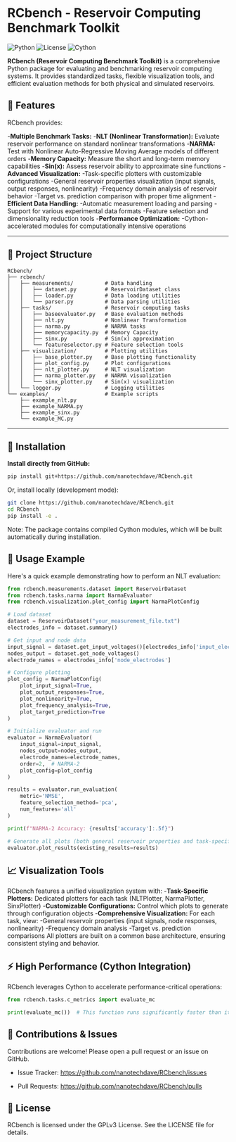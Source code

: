 # RCbench - Reservoir Computing Benchmark Toolkit

![Python](https://img.shields.io/badge/Python-3.8%2B-blue)
![License](https://img.shields.io/badge/license-GPLv3-blue)
![Cython](https://img.shields.io/badge/built%20with-Cython-orange)


**RCbench (Reservoir Computing Benchmark Toolkit)** is a comprehensive Python package for evaluating and benchmarking reservoir computing systems. It provides standardized tasks, flexible visualization tools, and efficient evaluation methods for both physical and simulated reservoirs.

## 🚀 Features

RCbench provides:

-**Multiple Benchmark Tasks:**
  -**NLT (Nonlinear Transformation):** Evaluate reservoir performance on standard nonlinear transformations
  -**NARMA:** Test with Nonlinear Auto-Regressive Moving Average models of different orders
  -**Memory Capacity:** Measure the short and long-term memory capabilities
  -**Sin(x):** Assess reservoir ability to approximate sine functions
-**Advanced Visualization:**
  -Task-specific plotters with customizable configurations
  -General reservoir properties visualization (input signals, output responses, nonlinearity)
  -Frequency domain analysis of reservoir behavior
  -Target vs. prediction comparison with proper time alignment
-**Efficient Data Handling:**
  -Automatic measurement loading and parsing
  -Support for various experimental data formats
  -Feature selection and dimensionality reduction tools
-**Performance Optimization:**
  -Cython-accelerated modules for computationally intensive operations

---

## 📂 Project Structure

```plaintext
RCbench/
├── rcbench/
│   ├── measurements/          # Data handling
│   │   ├── dataset.py         # ReservoirDataset class
│   │   ├── loader.py          # Data loading utilities
│   │   └── parser.py          # Data parsing utilities
│   ├── tasks/                 # Reservoir computing tasks
│   │   ├── baseevaluator.py   # Base evaluation methods
│   │   ├── nlt.py             # Nonlinear Transformation
│   │   ├── narma.py           # NARMA tasks
│   │   ├── memorycapacity.py  # Memory Capacity
│   │   ├── sinx.py            # Sin(x) approximation
│   │   └── featureselector.py # Feature selection tools
│   ├── visualization/         # Plotting utilities
│   │   ├── base_plotter.py    # Base plotting functionality
│   │   ├── plot_config.py     # Plot configurations
│   │   ├── nlt_plotter.py     # NLT visualization
│   │   ├── narma_plotter.py   # NARMA visualization
│   │   └── sinx_plotter.py    # Sin(x) visualization
│   └── logger.py              # Logging utilities
└── examples/                  # Example scripts
    ├── example_nlt.py
    ├── example_NARMA.py
    ├── example_sinx.py
    └── example_MC.py
```
---

## 🔧 Installation

**Install directly from GitHub:**

```bash
pip install git+https://github.com/nanotechdave/RCbench.git
```


Or, install locally (development mode):

```bash
git clone https://github.com/nanotechdave/RCbench.git
cd RCbench
pip install -e .
```
Note: The package contains compiled Cython modules, which will be built automatically during installation.

## 🚦 Usage Example
Here's a quick example demonstrating how to perform an NLT evaluation:

```python
from rcbench.measurements.dataset import ReservoirDataset
from rcbench.tasks.narma import NarmaEvaluator
from rcbench.visualization.plot_config import NarmaPlotConfig

# Load dataset
dataset = ReservoirDataset("your_measurement_file.txt")
electrodes_info = dataset.summary()

# Get input and node data
input_signal = dataset.get_input_voltages()[electrodes_info['input_electrodes'][0]]
nodes_output = dataset.get_node_voltages()
electrode_names = electrodes_info['node_electrodes']

# Configure plotting
plot_config = NarmaPlotConfig(
    plot_input_signal=True,
    plot_output_responses=True,
    plot_nonlinearity=True,
    plot_frequency_analysis=True,
    plot_target_prediction=True
)

# Initialize evaluator and run
evaluator = NarmaEvaluator(
    input_signal=input_signal,
    nodes_output=nodes_output,
    electrode_names=electrode_names,
    order=2,  # NARMA-2
    plot_config=plot_config
)

results = evaluator.run_evaluation(
    metric='NMSE',
    feature_selection_method='pca',
    num_features='all'
)

print(f"NARMA-2 Accuracy: {results['accuracy']:.5f}")

# Generate all plots (both general reservoir properties and task-specific)
evaluator.plot_results(existing_results=results)
```

## 📈 Visualization Tools
RCbench features a unified visualization system with:
-**Task-Specific Plotters:** Dedicated plotters for each task (NLTPlotter, NarmaPlotter, SinxPlotter)
-**Customizable Configurations:** Control which plots to generate through configuration objects
-**Comprehensive Visualization:** For each task, view:
  -General reservoir properties (input signals, node responses, nonlinearity)
  -Frequency domain analysis
  -Target vs. prediction comparisons
All plotters are built on a common base architecture, ensuring consistent styling and behavior.

## ⚡️ High Performance (Cython Integration)
RCbench leverages Cython to accelerate performance-critical operations:
```python
from rcbench.tasks.c_metrics import evaluate_mc

print(evaluate_mc())  # This function runs significantly faster than its pure Python counterpart.
```

## 📝 Contributions & Issues
Contributions are welcome! Please open a pull request or an issue on GitHub.

- Issue Tracker: https://github.com/nanotechdave/RCbench/issues

- Pull Requests: https://github.com/nanotechdave/RCbench/pulls

## 📜 License
RCbench is licensed under the GPLv3 License. See the LICENSE file for details.
